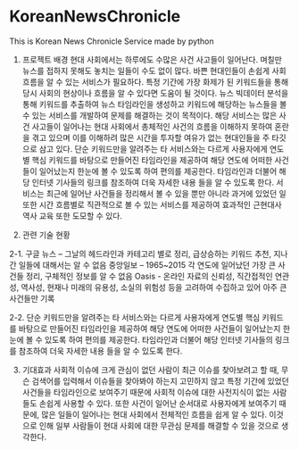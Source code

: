 # KoreanNewsChronicle
This is Korean News Chronicle Service made by python

1. 프로젝트 배경
현대 사회에서는 하루에도 수많은 사건 사고들이 일어난다. 며칠만 뉴스를 접하지 못해도 놓치는 일들이 수도 없이 많다. 바쁜 현대인들이 손쉽게 사회 흐름을 알 수 있는 서비스가 필요하다. 특정 기간에 가장 화제가 된 키워드들을 통해 당시 사회의 현상이나 흐름을 알 수 있다면 도움이 될 것이다. 뉴스 빅데이터 분석을 통해 키워드를 추출하여 뉴스 타임라인을 생성하고 키워드에 해당하는 뉴스들을 볼 수 있는 서비스를 개발하여 문제를 해결하는 것이 목적이다.
해당 서비스는 많은 사건 사고들이 일어나는 현대 사회에서 총체적인 사건의 흐름을 이해하지 못하여 혼란을 겪고 있으며 이를 이해하려 많은 시간을 투자할 여유가 없는 현대인들을 주 타깃으로 삼고 있다.
 단순 키워드만을 알려주는 타 서비스와는 다르게 사용자에게 연도별 핵심 키워드를 바탕으로 만들어진 타임라인을 제공하여 해당 연도에 어떠한 사건들이 일어났는지 한눈에 볼 수 있도록 하여 편의를 제공한다. 타임라인과 더불어 해당 인터넷 기사들의 링크를 참조하여 더욱 자세한 내용 들을 알 수 있도록 한다.
 서비스는 최근에 일어난 사건들을 정리해서 볼 수 있을 뿐만 아니라 과거에 있었던 일 또한 시간 흐름별로 직관적으로 볼 수 있는 서비스를 제공하여 효과적인 근현대사 역사 교육 또한 도모할 수 있다.
 
 2. 관련 기술 현황
 
  2-1. 구글 뉴스 – 그날의 헤드라인과 카테고리 별로 정리, 급상승하는 키워드 추천, 지나간 일들에 대해서는 알 수 없음
중앙일보 – 1965~2015 각 연도에 일어났던 가장 큰 사건들 정리, 구체적인 정보를 알 수 없음
Oasis - 온라인 자료의 신뢰성, 직간접적인 연관성, 역사성, 현재나 미래의 유용성, 소실의 위험성 등을 고려하여 수집하고 있어 아주 큰 사건들만 기록

  2-2. 
  단순 키워드만을 알려주는 타 서비스와는 다르게 사용자에게 연도별 핵심 키워드를 바탕으로 만들어진 타임라인을 제공하여 해당 연도에 어떠한 사건들이 일어났는지 한눈에 볼 수 있도록 하여 편의를 제공한다. 타임라인과 더불어 해당 인터넷 기사들의 링크를 참조하여 더욱 자세한 내용 들을 알 수 있도록 한다.

3. 기대효과
  사회적 이슈에 크게 관심이 없던 사람이 최근 이슈를 찾아보려고 할 때, 무슨 검색어를 입력해서 이슈들을 찾아봐야 하는지 고민하지 않고 특정 기간에 있었던 사건들을 타임라인으로 보여주기 때문에 사회적 이슈에 대한 사전지식이 없는 사람들도 손쉽게 사용할 수 있다. 또한 사건이 일어난 순서대로 사용자에게 보여주기 때문에, 많은 일들이 일어나는 현대 사회에서 전체적인 흐름을 쉽게 알 수 있다. 이것으로 인해 일부 사람들이 현대 사회에 대한 무관심 문제를 해결할 수 있을 것으로 생각한다.
  
